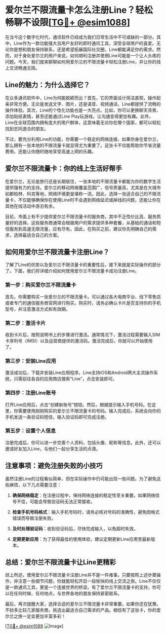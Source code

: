 # 爱尔兰不限流量卡怎么注册Line？轻松畅聊不设限[[TG💪+ @esim1088](https://t.me/s/esim1088)]

在当今这个数字化时代，通讯软件已经成为我们日常生活中不可或缺的一部分。其中，Line作为一款功能强大且用户友好的即时通讯工具，深受全球用户的喜爱。无论你是想和朋友保持联系，还是希望拓展国际社交圈，Line都能满足你的需求。然而，对于身处爱尔兰的用户来说，如何顺利注册并使用Line可能是一个让人头疼的问题。今天，我们就来聊聊如何用爱尔兰的不限流量卡轻松注册Line，并让你的线上交流畅通无阻。

## Line的魅力：为什么选择它？

在众多通讯软件中，Line为何能脱颖而出？首先，它的界面设计简洁直观，操作起来非常方便。无论是发送文字、图片，还是语音、视频通话，Line都提供了流畅的操作体验。其次，Line的个性化功能也是一大亮点。比如，你可以更换聊天背景、添加贴纸表情，甚至还能通过Line Play玩游戏，让沟通变得更加有趣。此外，Line在全球范围内拥有庞大的用户群体，这意味着无论你在哪个国家，都可以轻松找到志同道合的朋友。

不过，要充分利用Line的功能，你需要一个稳定的网络连接。如果你身在爱尔兰，那么拥有一张本地的不限流量卡就显得尤为重要了。这张卡不仅能帮助你节省流量费用，还能让你随时随地享受高速上网的乐趣。

## 爱尔兰不限流量卡：你的线上生活好帮手

在爱尔兰，无论是旅行还是长期居住，一张本地的不限流量卡都能为你的数字生活提供强有力的支持。爱尔兰的移动网络覆盖范围广，信号质量高，尤其是在大城市如都柏林、科克等地，网络环境更是堪称一流。因此，选择一张适合自己的不限流量卡，不仅能够确保你在使用Line时不会遇到网络延迟或掉线的问题，还能让你在其他在线活动中游刃有余。

目前，市面上有不少提供爱尔兰不限流量卡的服务商，其中不乏性价比高、服务质量好的选择。这些服务商通常会根据用户的需求提供多种套餐，从基础的通话和短信服务到高速无限流量，应有尽有。因此，在购买之前，建议你先明确自己的需求，选择最适合自己的方案。

## 如何用爱尔兰不限流量卡注册Line？

了解了Line的优势以及爱尔兰不限流量卡的重要性后，接下来就是实际操作的部分了。下面，我们将详细介绍如何使用爱尔兰不限流量卡成功注册Line。

### 第一步：购买爱尔兰不限流量卡

首先，你需要购买一张爱尔兰的不限流量卡。可以通过各大电商平台、线下零售店或者专门的通信服务商官网进行购买。购买时，请务必确认卡片是否支持你的手机型号，并注意激活方式和有效期。

### 第二步：激活卡片

收到卡片后，按照说明书上的步骤进行激活。通常情况下，激活过程需要输入SIM卡序列号（IMSI）以及运营商提供的激活码。激活完成后，你就可以开始使用了。

### 第三步：安装Line应用

激活成功后，下载并安装Line应用程序。Line支持iOS和Android两大主流操作系统，只需前往各自的应用商店搜索“Line”，点击安装即可。

### 第四步：注册Line账号

打开Line应用后，点击“创建新账号”按钮。然后，根据提示输入手机号码。在这里，你需要使用刚刚购买的爱尔兰不限流量卡的号码。输入完成后，系统会向你的手机发送一条验证码短信，输入验证码即可完成注册。

### 第五步：设置个人信息

注册完成后，你可以进一步完善个人资料，包括头像、昵称等信息。此外，还可以邀请好友加入Line，与他们一起分享生活的点滴。

## 注意事项：避免注册失败的小技巧

虽然注册Line的过程看似简单，但在实际操作中仍可能出现一些问题。为了避免这些麻烦，以下几点需要注意：

1. **确保网络稳定**：在注册过程中，保持网络连接的稳定性至关重要。如果网络信号不佳，可能会导致验证码无法正常接收。
   
2. **检查手机号码格式**：输入手机号码时，请务必核对号码的准确性，避免因格式错误而导致注册失败。

3. **及时处理验证码**：收到验证码后，尽快完成输入，以免超时失效。

4. **定期更新应用**：为了获得最佳的使用体验，建议定期更新Line应用至最新版本。

## 总结：爱尔兰不限流量卡让Line更精彩

综上所述，使用爱尔兰不限流量卡注册Line并不是一件难事。只要按照上述步骤操作，并注意一些细节问题，你就能轻松开启一段愉快的线上交流之旅。Line不仅仅是一款通讯工具，更是一个连接世界的桥梁。有了爱尔兰不限流量卡的支持，你可以在任何时候、任何地点，与世界各地的朋友保持紧密联系。

最后，再次提醒大家，选择合适的爱尔兰不限流量卡非常重要。如果你还在犹豫，不妨多比较几家服务商，挑选出最适合自己需求的产品。相信有了这张卡，你的爱尔兰之旅一定会更加丰富多彩！

[[TG💪+ @esim1088](https://t.me/s/esim1088) ![Image](https://i.postimg.cc/4NQfJmqS/Snipaste-2025-05-13-00-14-12.png)]